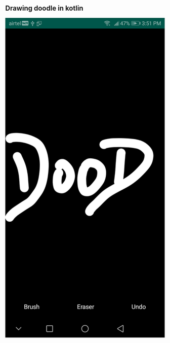 
## Drawing doodle in kotlin

![enter image description here](https://raw.githubusercontent.com/santoshponduri/DoodleDraw/master/device-2019-10-21-155218.png)
